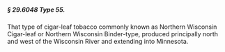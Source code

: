 ##### § 29.6048 Type 55. #####

That type of cigar-leaf tobacco commonly known as Northern Wisconsin Cigar-leaf or Northern Wisconsin Binder-type, produced principally north and west of the Wisconsin River and extending into Minnesota.
